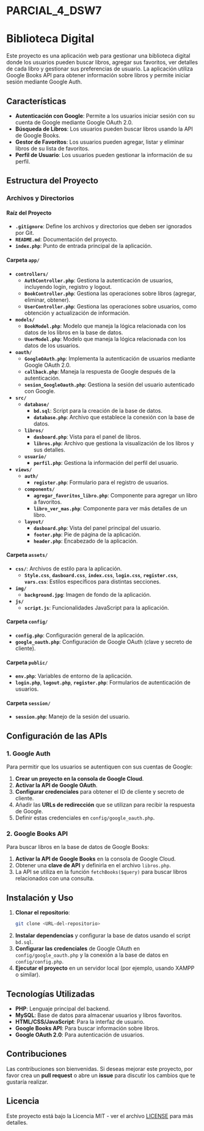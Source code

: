 # PARCIAL_4_DSW7

# Biblioteca Digital

Este proyecto es una aplicación web para gestionar una biblioteca digital donde los usuarios pueden buscar libros, agregar sus favoritos, ver detalles de cada libro y gestionar sus preferencias de usuario. La aplicación utiliza Google Books API para obtener información sobre libros y permite iniciar sesión mediante Google Auth.

## Características
- **Autenticación con Google**: Permite a los usuarios iniciar sesión con su cuenta de Google mediante Google OAuth 2.0.
- **Búsqueda de Libros**: Los usuarios pueden buscar libros usando la API de Google Books.
- **Gestor de Favoritos**: Los usuarios pueden agregar, listar y eliminar libros de su lista de favoritos.
- **Perfil de Usuario**: Los usuarios pueden gestionar la información de su perfil.

## Estructura del Proyecto

### Archivos y Directorios

#### Raíz del Proyecto
- **`.gitignore`**: Define los archivos y directorios que deben ser ignorados por Git.
- **`README.md`**: Documentación del proyecto.
- **`index.php`**: Punto de entrada principal de la aplicación.

#### Carpeta `app/`
- **`controllers/`**
  - **`AuthController.php`**: Gestiona la autenticación de usuarios, incluyendo login, registro y logout.
  - **`BookController.php`**: Gestiona las operaciones sobre libros (agregar, eliminar, obtener).
  - **`UserController.php`**: Gestiona las operaciones sobre usuarios, como obtención y actualización de información.
- **`models/`**
  - **`BookModel.php`**: Modelo que maneja la lógica relacionada con los datos de los libros en la base de datos.
  - **`UserModel.php`**: Modelo que maneja la lógica relacionada con los datos de los usuarios.
- **`oauth/`**
  - **`GoogleOAuth.php`**: Implementa la autenticación de usuarios mediante Google OAuth 2.0.
  - **`callback.php`**: Maneja la respuesta de Google después de la autenticación.
  - **`sesion_GoogleOauth.php`**: Gestiona la sesión del usuario autenticado con Google.
- **`src/`**
  - **`database/`**
    - **`bd.sql`**: Script para la creación de la base de datos.
    - **`database.php`**: Archivo que establece la conexión con la base de datos.
  - **`libros/`**
    - **`dasboard.php`**: Vista para el panel de libros.
    - **`libros.php`**: Archivo que gestiona la visualización de los libros y sus detalles.
  - **`usuario/`**
    - **`perfil.php`**: Gestiona la información del perfil del usuario.
- **`views/`**
  - **`auth/`**
    - **`register.php`**: Formulario para el registro de usuarios.
  - **`components/`**
    - **`agregar_favoritos_libro.php`**: Componente para agregar un libro a favoritos.
    - **`libro_ver_mas.php`**: Componente para ver más detalles de un libro.
  - **`layout/`**
    - **`dasboard.php`**: Vista del panel principal del usuario.
    - **`footer.php`**: Pie de página de la aplicación.
    - **`header.php`**: Encabezado de la aplicación.

#### Carpeta `assets/`
- **`css/`**: Archivos de estilo para la aplicación.
  - **`Style.css`**, **`dasboard.css`**, **`index.css`**, **`login.css`**, **`register.css`**, **`vars.css`**: Estilos específicos para distintas secciones.
- **`img/`**
  - **`background.jpg`**: Imagen de fondo de la aplicación.
- **`js/`**
  - **`script.js`**: Funcionalidades JavaScript para la aplicación.

#### Carpeta `config/`
- **`config.php`**: Configuración general de la aplicación.
- **`google_oauth.php`**: Configuración de Google OAuth (clave y secreto de cliente).

#### Carpeta `public/`
- **`env.php`**: Variables de entorno de la aplicación.
- **`login.php`**, **`logout.php`**, **`register.php`**: Formularios de autenticación de usuarios.

#### Carpeta `session/`
- **`session.php`**: Manejo de la sesión del usuario.

## Configuración de las APIs

### 1. Google Auth
Para permitir que los usuarios se autentiquen con sus cuentas de Google:
1. **Crear un proyecto en la consola de Google Cloud**.
2. **Activar la API de Google OAuth**.
3. **Configurar credenciales** para obtener el ID de cliente y secreto de cliente.
4. Añadir las **URLs de redirección** que se utilizan para recibir la respuesta de Google.
5. Definir estas credenciales en `config/google_oauth.php`.

### 2. Google Books API
Para buscar libros en la base de datos de Google Books:
1. **Activar la API de Google Books** en la consola de Google Cloud.
2. Obtener una **clave de API** y definirla en el archivo `libros.php`.
3. La API se utiliza en la función `fetchBooks($query)` para buscar libros relacionados con una consulta.

## Instalación y Uso
1. **Clonar el repositorio**:
   ```bash
   git clone <URL-del-repositorio>
   ```
2. **Instalar dependencias** y configurar la base de datos usando el script `bd.sql`.
3. **Configurar las credenciales** de Google OAuth en `config/google_oauth.php` y la conexión a la base de datos en `config/config.php`.
4. **Ejecutar el proyecto** en un servidor local (por ejemplo, usando XAMPP o similar).

## Tecnologías Utilizadas
- **PHP**: Lenguaje principal del backend.
- **MySQL**: Base de datos para almacenar usuarios y libros favoritos.
- **HTML/CSS/JavaScript**: Para la interfaz de usuario.
- **Google Books API**: Para buscar información sobre libros.
- **Google OAuth 2.0**: Para autenticación de usuarios.

## Contribuciones
Las contribuciones son bienvenidas. Si deseas mejorar este proyecto, por favor crea un **pull request** o abre un **issue** para discutir los cambios que te gustaría realizar.

## Licencia
Este proyecto está bajo la Licencia MIT - ver el archivo [LICENSE](LICENSE) para más detalles.
